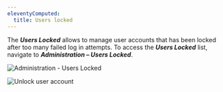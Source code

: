 ```yaml
---
eleventyComputed:
  title: Users locked
---
```

The ***Users Locked*** allows to manage user accounts that has been locked after too many failed log in attempts. To access the ***Users Locked*** list, navigate to ***Administration – Users Locked***.

![Administration - Users Locked](https://cdnweb.devolutions.net/docs/en/server/ServerOp8036.png)

![Unlock user account](https://cdnweb.devolutions.net/docs/en/server/ServerOp8035.png)
